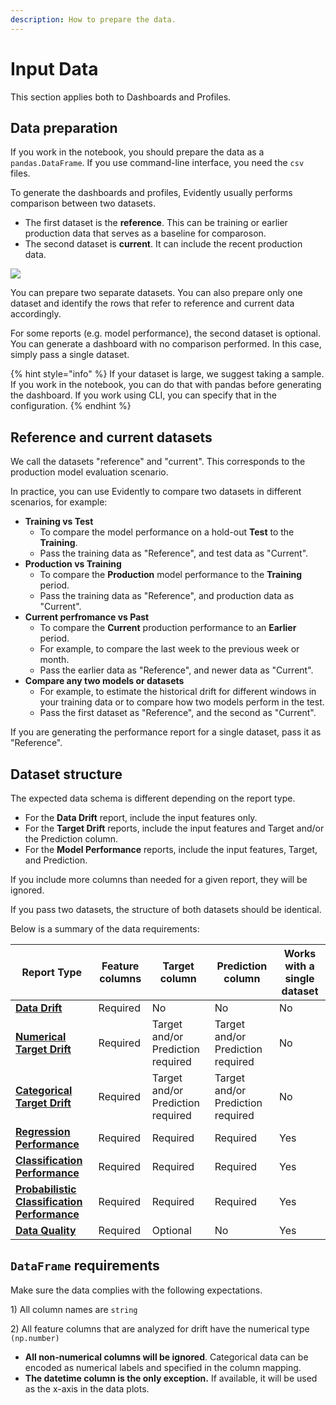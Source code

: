```yaml
---
description: How to prepare the data.
---
```


# Input Data 

This section applies both to Dashboards and Profiles.

## Data preparation

If you work in the notebook, you should prepare the data as a `pandas.DataFrame`. If you use command-line interface, you need the `csv` files. 

To generate the dashboards and profiles, Evidently usually performs comparison between two datasets. 

* The first dataset is the **reference**. This can be training or earlier production data that serves as a baseline for comparoson.
* The second dataset is **current**. It can include the recent production data. 

![](<../.gitbook/assets/two\_datasets\_classification (1).png>)

You can prepare two separate datasets. You can also prepare only one dataset and identify the rows that refer to reference and current data accordingly.

For some reports (e.g. model performance), the second dataset is optional. You can generate a dashboard with no comparison performed. In this case, simply pass a single dataset.

{% hint style="info" %}
If your dataset is large, we suggest taking a sample. If you work in the notebook, you can do that with pandas before generating the dashboard. If you work using CLI, you can specify that in the configuration.
{% endhint %}

## Reference and current datasets 

We call the datasets "reference" and "current". This corresponds to the production model evaluation scenario. 

In practice, you can use Evidently to compare two datasets in different scenarios, for example: 

* **Training vs Test**
  * To compare the model performance on a hold-out **Test** to the **Training**.
  * Pass the training data as "Reference", and test data as "Current".
* **Production vs Training**
  * To compare the **Production** model performance to the **Training** period.
  * Pass the training data as "Reference", and production data as "Current".
* **Current perfromance vs Past**
  * To compare the **Current** production performance to an **Earlier** period.
  * For example, to compare the last week to the previous week or month.
  * Pass the earlier data as "Reference", and newer data as "Current".
* **Compare any two models or datasets**
  * For example, to estimate the historical drift for different windows in your training data or to compare how two models perform in the test.
  * Pass the first dataset as "Reference", and the second as "Current".

If you are generating the performance report for a single dataset, pass it as "Reference". 

## Dataset structure

The expected data schema is different depending on the report type.

* For the **Data Drift** report, include the input features only.
* For the **Target Drift** reports, include the input features and Target and/or the Prediction column.
* For the **Model Performance** reports, include the input features, Target, and Prediction.

If you include more columns than needed for a given report, they will be ignored. 

If you pass two datasets, the structure of both datasets should be identical. 

Below is a summary of the data requirements:

| Report Type                                                                                                    | Feature columns  | Target column                     | Prediction column                 | Works with a single dataset |
| -------------------------------------------------------------------------------------------------------------- | ---------------- | --------------------------------- | --------------------------------- | --------------------------- |
| ****[**Data Drift**](../reports/data-drift.md)****                                                             | Required         | No                                | No                                | No                          |
| ****[**Numerical Target Drift**](../reports/num-target-drift.md)****                                           | Required         | Target and/or Prediction required | Target and/or Prediction required | No                          |
| ****[**Categorical Target Drift** ](../reports/categorical-target-drift.md)****                                | Required         | Target and/or Prediction required | Target and/or Prediction required | No                          |
| ****[**Regression Performance**](../reports/reg-performance.md)****                                            | Required         | Required                          | Required                          | Yes                         |
| ****[**Classification Performance**](../reports/classification-performance.md)****                             | Required         | Required                          | Required                          | Yes                         |
| ****[**Probabilistic Classification Performance**](../reports/probabilistic-classification-performance.md)**** | Required         | Required                          | Required                          | Yes                         |
| ****[**Data Quality**](../reports/data-quality.md)**** | Required         | Optional                          | No                          | Yes                         |

## `DataFrame` requirements

Make sure the data complies with the following expectations.

1\) All column names are `string`

2\) All feature columns that are analyzed for drift have the numerical type `(np.number)`

* **All non-numerical columns will be ignored**. Categorical data can be encoded as numerical labels and specified in the column mapping. 
* **The datetime column is the only exception.** If available, it will be used as the x-axis in the data plots.

